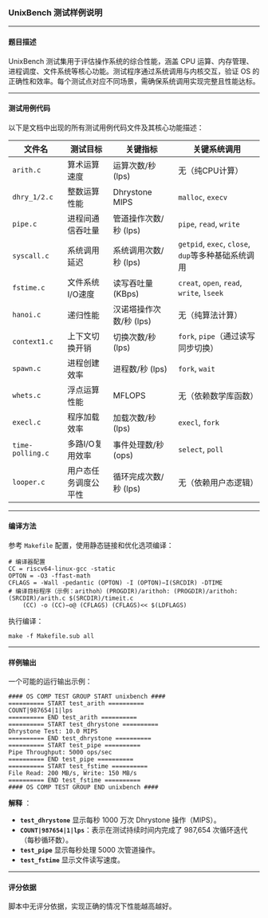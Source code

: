 ### UnixBench 测试样例说明

---

#### **题目描述**

UnixBench 测试集用于评估操作系统的综合性能，涵盖 CPU 运算、内存管理、进程调度、文件系统等核心功能。测试程序通过系统调用与内核交互，验证 OS 的正确性和效率。每个测试点对应不同场景，需确保系统调用实现完整且性能达标。

---

#### **测试用例代码**

以下是文档中出现的所有测试用例代码文件及其核心功能描述：

| 文件名             | 测试目标             | 关键指标                | 关键系统调用                                               |
| ------------------ | -------------------- | ----------------------- | ---------------------------------------------------------- |
| `arith.c`        | 算术运算速度         | 运算次数/秒 (lps)       | 无（纯CPU计算）                                            |
| `dhry_1/2.c`     | 整数运算性能         | Dhrystone MIPS          | `malloc`, `execv`                                      |
| `pipe.c`         | 进程间通信吞吐量     | 管道操作次数/秒 (lps)   | `pipe`, `read`, `write`                              |
| `syscall.c`      | 系统调用延迟         | 系统调用次数/秒 (lps)   | `getpid`, `exec`, `close`, `dup`等多种基础系统调用 |
| `fstime.c`       | 文件系统I/O速度      | 读写吞吐量 (KBps)       | `creat`, `open`, `read`, `write`, `lseek`        |
| `hanoi.c`        | 递归性能             | 汉诺塔操作次数/秒 (lps) | 无（纯算法计算）                                           |
| `context1.c`     | 上下文切换开销       | 切换次数/秒 (lps)       | `fork`, `pipe`（通过读写同步切换）                     |
| `spawn.c`        | 进程创建效率         | 进程数/秒 (lps)         | `fork`, `wait`                                         |
| `whets.c`        | 浮点运算性能         | MFLOPS                  | 无（依赖数学库函数）                                       |
| `execl.c`        | 程序加载效率         | 加载次数/秒 (lps)       | `execl`, `fork`                                        |
| `time-polling.c` | 多路I/O复用效率      | 事件处理数/秒 (ops)     | `select`, `poll`                                       |
| `looper.c`       | 用户态任务调度公平性 | 循环完成次数/秒 (lps)   | 无（依赖用户态逻辑）                                       |

---

#### **编译方法**

参考 `Makefile` 配置，使用静态链接和优化选项编译：

```
# 编译器配置
CC = riscv64-linux-gcc -static
OPTON = -O3 -ffast-math
CFLAGS = -Wall -pedantic (OPTON) -I (OPTON)−I(SRCDIR) -DTIME
# 编译目标程序（示例：arithoh）(PROGDIR)/arithoh: (PROGDIR)/arithoh:(SRCDIR)/arith.c $(SRCDIR)/timeit.c
	(CC) -o (CC)−o@ (CFLAGS) (CFLAGS)<< $(LDFLAGS)
```

执行编译：

```
make -f Makefile.sub all
```

---

#### **样例输出**

一个可能的运行输出示例：

```
#### OS COMP TEST GROUP START unixbench ####
========== START test_arith ==========
COUNT|987654|1|lps
========== END test_arith ==========
========== START test_dhrystone ==========
Dhrystone Test: 10.0 MIPS
========== END test_dhrystone ==========
========== START test_pipe ==========
Pipe Throughput: 5000 ops/sec
========== END test_pipe ==========
========== START test_fstime ==========
File Read: 200 MB/s, Write: 150 MB/s
========== END test_fstime ==========
#### OS COMP TEST GROUP END unixbench ####
```

**解释** ：

* **`test_dhrystone`** 显示每秒 1000 万次 Dhrystone 操作（MIPS）。
* **`COUNT|987654|1|lps`**：表示在测试持续时间内完成了 987,654 次循环迭代（每秒循环数）。
* **`test_pipe`** 显示每秒处理 5000 次管道操作。
* **`test_fstime`** 显示文件读写速度。

---

#### **评分依据**

脚本中无评分依据，实现正确的情况下性能越高越好。
